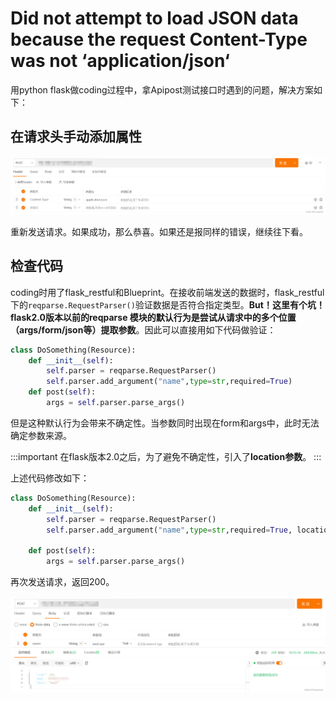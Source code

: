 # Did not attempt to load JSON data because the request Content-Type was not ‘application/json‘

用python flask做coding过程中，拿Apipost测试接口时遇到的问题，解决方案如下：

## 在请求头手动添加属性

![AA](img/addAttribute.jpg)

重新发送请求。如果成功，那么恭喜。如果还是报同样的错误，继续往下看。

## 检查代码

coding时用了flask_restful和Blueprint。在接收前端发送的数据时，flask_restful下的`reqparse.RequestParser()`验证数据是否符合指定类型。**But！这里有个坑！flask2.0版本以前的reqparse 模块的默认行为是尝试从请求中的多个位置（args/form/json等）提取参数**。因此可以直接用如下代码做验证：

```python
class DoSomething(Resource):
    def __init__(self):
        self.parser = reqparse.RequestParser()
        self.parser.add_argument("name",type=str,required=True)
    def post(self):
        args = self.parser.parse_args()
```

但是这种默认行为会带来不确定性。当参数同时出现在form和args中，此时无法确定参数来源。

:::important
在flask版本2.0之后，为了避免不确定性，引入了**location参数**。
:::

上述代码修改如下：
```python
class DoSomething(Resource):
    def __init__(self):
        self.parser = reqparse.RequestParser()
        self.parser.add_argument("name",type=str,required=True, location="form")
    
    def post(self):
        args = self.parser.parse_args()
```

再次发送请求，返回200。

![RA](img/requestAgain.jpg)
